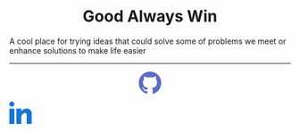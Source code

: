 <h1 align="center">Good Always Win</h1>
A cool place for trying ideas that could solve some of problems we meet or enhance solutions to make life easier
<hr>
<p align="center">
<a href="https://github.com/omer-awwad" target="_blank"><img align="center" src="assets/icons/github.png" alt="omer-awwad" width="40"/></a>

<a href="https://linkedin.com/in/omer-ashraf-146a01202" target="_blank"><img align="center" src="assets/icons/linkedin.png" alt="omer-ashraf-146a01202" width="40" /></a>
</p>


<!--

**Here are some ideas to get you started:**

🙋‍♀️ A short introduction - what is your organization all about?
🌈 Contribution guidelines - how can the community get involved?
👩‍💻 Useful resources - where can the community find your docs? Is there anything else the community should know?
🍿 Fun facts - what does your team eat for breakfast?
🧙 Remember, you can do mighty things with the power of [Markdown](https://docs.github.com/github/writing-on-github/getting-started-with-writing-and-formatting-on-github/basic-writing-and-formatting-syntax)
-->
